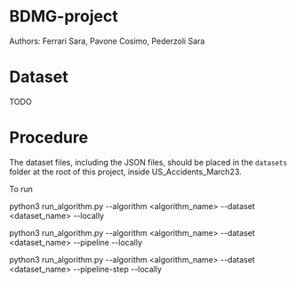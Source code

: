 # BDMG-project

Authors: Ferrari Sara, Pavone Cosimo, Pederzoli Sara

# Dataset

TODO

# Procedure 

The dataset files, including the JSON files, should be placed in the `datasets` folder at the root of this project, inside US_Accidents_March23.

To run

python3 run_algorithm.py --algorithm <algorithm_name> --dataset <dataset_name> --locally

python3 run_algorithm.py --algorithm <algorithm_name> --dataset <dataset_name> --pipeline --locally

python3 run_algorithm.py --algorithm <algorithm_name> --dataset <dataset_name> --pipeline-step --locally